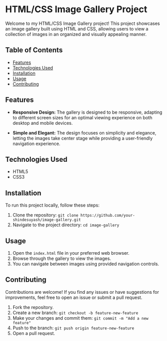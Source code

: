 # HTML/CSS Image Gallery Project



Welcome to my HTML/CSS Image Gallery project! This project showcases an image gallery built using HTML and CSS, allowing users to view a collection of images in an organized and visually appealing manner.

## Table of Contents

- [Features](#features)
- [Technologies Used](#technologies-used)
- [Installation](#installation)
- [Usage](#usage)
- [Contributing](#contributing)



## Features

- **Responsive Design:** The gallery is designed to be responsive, adapting to different screen sizes for an optimal viewing experience on both desktop and mobile devices.

- **Simple and Elegant:** The design focuses on simplicity and elegance, letting the images take center stage while providing a user-friendly navigation experience.

## Technologies Used

- HTML5
- CSS3

## Installation

To run this project locally, follow these steps:

1. Clone the repository: `git clone https://github.com/your-shindesuyash/image-gallery.git`
2. Navigate to the project directory: `cd image-gallery`

## Usage

1. Open the `index.html` file in your preferred web browser.
2. Browse through the gallery to view the images.
3. You can navigate between images using provided navigation controls.

## Contributing

Contributions are welcome! If you find any issues or have suggestions for improvements, feel free to open an issue or submit a pull request.

1. Fork the repository.
2. Create a new branch: `git checkout -b feature-new-feature`
3. Make your changes and commit them: `git commit -m "Add a new feature"`
4. Push to the branch: `git push origin feature-new-feature`
5. Open a pull request.


